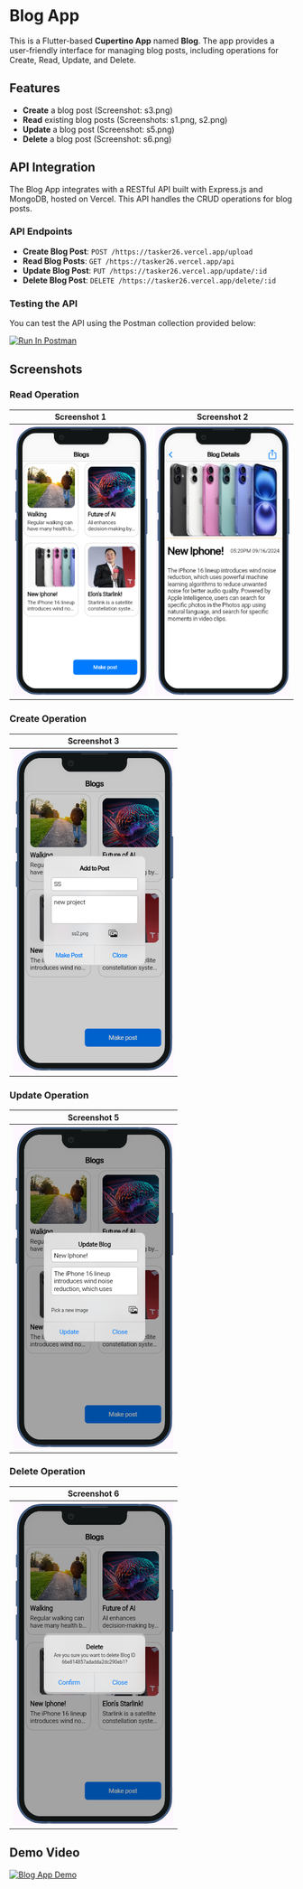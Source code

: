 # Blog App

This is a Flutter-based **Cupertino App** named **Blog**. The app provides a user-friendly interface for managing blog posts, including operations for Create, Read, Update, and Delete.

## Features
- **Create** a blog post (Screenshot: s3.png)
- **Read** existing blog posts (Screenshots: s1.png, s2.png)
- **Update** a blog post (Screenshot: s5.png)
- **Delete** a blog post (Screenshot: s6.png)

## API Integration

The Blog App integrates with a RESTful API built with Express.js and MongoDB, hosted on Vercel. This API handles the CRUD operations for blog posts.

### API Endpoints

- **Create Blog Post**: `POST /https://tasker26.vercel.app/upload`
- **Read Blog Posts**: `GET /https://tasker26.vercel.app/api`
- **Update Blog Post**: `PUT /https://tasker26.vercel.app/update/:id`
- **Delete Blog Post**: `DELETE /https://tasker26.vercel.app/delete/:id`

### Testing the API

You can test the API using the Postman collection provided below:

[<img src="https://run.pstmn.io/button.svg" alt="Run In Postman" style="width: 128px; height: 32px;">](https://god.gw.postman.com/run-collection/38050242-c0ec2cfc-a181-437a-a6b9-84d26aa991e6?action=collection%2Ffork&source=rip_markdown&collection-url=entityId%3D38050242-c0ec2cfc-a181-437a-a6b9-84d26aa991e6%26entityType%3Dcollection%26workspaceId%3D491054b4-8867-4375-b568-d295e9a4e1b0)

## Screenshots

### Read Operation
| Screenshot 1 | Screenshot 2 |
| ------------ | ------------ |
| ![s1](SS/s1.png) | ![s2](SS/s2.png) |

### Create Operation
| Screenshot 3 |
| ------------ |
| ![s3](SS/s3.png) |

### Update Operation
| Screenshot 5 |
| ------------ |
| ![s5](SS/s5.png) |

### Delete Operation
| Screenshot 6 |
| ------------ |
| ![s6](SS/s6.png) |


## Demo Video

[![Blog App Demo](https://img.youtube.com/vi/WUBMcHZ4rFQ/maxresdefault.jpg)](https://www.youtube.com/watch?v=youWUBMcHZ4rFQ)
